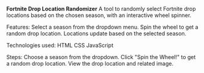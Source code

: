 **Fortnite Drop Location Randomizer**
A tool to randomly select Fortnite drop locations based on the chosen season, with an interactive wheel spinner.

Features:
Select a season from the dropdown menu.
Spin the wheel to get a random drop location.
Locations update based on the selected season.

Technologies used:
HTML
CSS
JavaScript

Steps:
Choose a season from the dropdown.
Click "Spin the Wheel!" to get a random drop location.
View the drop location and related image.
